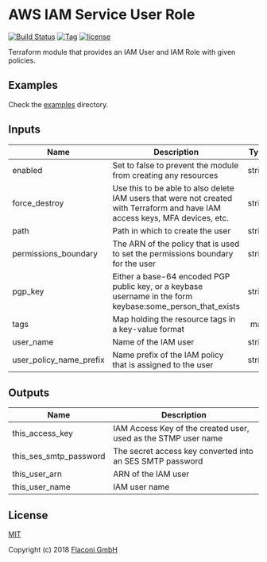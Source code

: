 # AWS IAM Service User Role

[![Build Status](https://travis-ci.com/Flaconi/terraform-aws-service-user-role.svg?branch=master)](https://travis-ci.com/Flaconi/terraform-aws-service-user-role)
[![Tag](https://img.shields.io/github/tag/Flaconi/terraform-aws-service-user-role.svg)](https://github.com/Flaconi/terraform-aws-service-user-role/releases)
[![license](http://img.shields.io/badge/license-MIT-brightgreen.svg)](http://opensource.org/licenses/MIT)

Terraform module that provides an IAM User and IAM Role with given policies.

## Examples

Check the [examples](examples) directory.

## Inputs

| Name | Description | Type | Default | Required |
|------|-------------|:----:|:-----:|:-----:|
| enabled | Set to false to prevent the module from creating any resources | string | `"true"` | no |
| force\_destroy | Use this to be able to also delete IAM users that were not created with Terraform and have IAM access keys, MFA devices, etc. | string | `"false"` | no |
| path | Path in which to create the user | string | `"/"` | no |
| permissions\_boundary | The ARN of the policy that is used to set the permissions boundary for the user | string | `""` | no |
| pgp\_key | Either a base-64 encoded PGP public key, or a keybase username in the form keybase:some_person_that_exists | string | `""` | no |
| tags | Map holding the resource tags in a key-value format | map | n/a | yes |
| user\_name | Name of the IAM user | string | n/a | yes |
| user\_policy\_name\_prefix | Name prefix of the IAM policy that is assigned to the user | string | `"SESSendOnlyAccess"` | no |

## Outputs

| Name | Description |
|------|-------------|
| this\_access\_key | IAM Access Key of the created user, used as the STMP user name |
| this\_ses\_smtp\_password | The secret access key converted into an SES SMTP password |
| this\_user\_arn | ARN of the IAM user |
| this\_user\_name | IAM user name |

## License

[MIT](LICENSE)

Copyright (c) 2018 [Flaconi GmbH](https://github.com/Flaconi)

